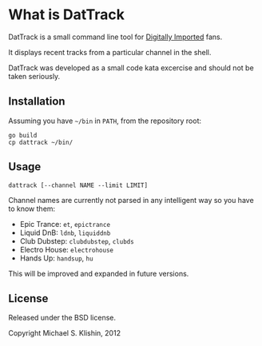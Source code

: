 # What is DatTrack

DatTrack is a small command line tool for [Digitally Imported](http://di.fm) fans.

It displays recent tracks from a particular channel in the shell.

DatTrack was developed as a small code kata excercise and should not be taken seriously.


## Installation

Assuming you have `~/bin` in `PATH`, from the repository root:

    go build
    cp dattrack ~/bin/


## Usage

    dattrack [--channel NAME --limit LIMIT]

Channel names are currently not parsed in any intelligent way so you have to know them:

 * Epic Trance: `et`, `epictrance`
 * Liquid DnB: `ldnb`, `liquiddnb`
 * Club Dubstep: `clubdubstep`, `clubds`
 * Electro House: `electrohouse`
 * Hands Up: `handsup`, `hu`

This will be improved and expanded in future versions.


## License

Released under the BSD license.

Copyright Michael S. Klishin, 2012
